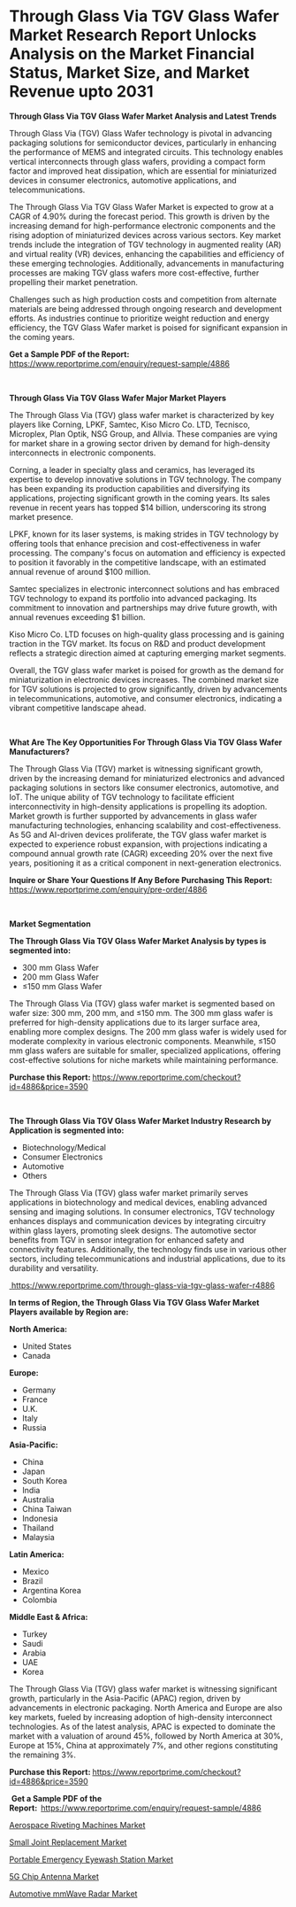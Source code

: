 <p><h1>Through Glass Via TGV Glass Wafer Market Research Report Unlocks Analysis on the Market Financial Status, Market Size, and Market Revenue upto 2031</h1></p><p><strong>Through Glass Via TGV Glass Wafer Market Analysis and Latest Trends</strong></p>
<p><p>Through Glass Via (TGV) Glass Wafer technology is pivotal in advancing packaging solutions for semiconductor devices, particularly in enhancing the performance of MEMS and integrated circuits. This technology enables vertical interconnects through glass wafers, providing a compact form factor and improved heat dissipation, which are essential for miniaturized devices in consumer electronics, automotive applications, and telecommunications.</p><p>The Through Glass Via TGV Glass Wafer Market is expected to grow at a CAGR of 4.90% during the forecast period. This growth is driven by the increasing demand for high-performance electronic components and the rising adoption of miniaturized devices across various sectors. Key market trends include the integration of TGV technology in augmented reality (AR) and virtual reality (VR) devices, enhancing the capabilities and efficiency of these emerging technologies. Additionally, advancements in manufacturing processes are making TGV glass wafers more cost-effective, further propelling their market penetration.</p><p>Challenges such as high production costs and competition from alternate materials are being addressed through ongoing research and development efforts. As industries continue to prioritize weight reduction and energy efficiency, the TGV Glass Wafer market is poised for significant expansion in the coming years.</p></p>
<p><strong>Get a Sample PDF of the Report:&nbsp;</strong> <a href="https://www.reportprime.com/enquiry/request-sample/4886">https://www.reportprime.com/enquiry/request-sample/4886</a></p>
<p>&nbsp;</p>
<p><strong>Through Glass Via TGV Glass Wafer Major Market Players</strong></p>
<p><p>The Through Glass Via (TGV) glass wafer market is characterized by key players like Corning, LPKF, Samtec, Kiso Micro Co. LTD, Tecnisco, Microplex, Plan Optik, NSG Group, and Allvia. These companies are vying for market share in a growing sector driven by demand for high-density interconnects in electronic components.</p><p>Corning, a leader in specialty glass and ceramics, has leveraged its expertise to develop innovative solutions in TGV technology. The company has been expanding its production capabilities and diversifying its applications, projecting significant growth in the coming years. Its sales revenue in recent years has topped $14 billion, underscoring its strong market presence.</p><p>LPKF, known for its laser systems, is making strides in TGV technology by offering tools that enhance precision and cost-effectiveness in wafer processing. The company's focus on automation and efficiency is expected to position it favorably in the competitive landscape, with an estimated annual revenue of around $100 million.</p><p>Samtec specializes in electronic interconnect solutions and has embraced TGV technology to expand its portfolio into advanced packaging. Its commitment to innovation and partnerships may drive future growth, with annual revenues exceeding $1 billion.</p><p>Kiso Micro Co. LTD focuses on high-quality glass processing and is gaining traction in the TGV market. Its focus on R&D and product development reflects a strategic direction aimed at capturing emerging market segments.</p><p>Overall, the TGV glass wafer market is poised for growth as the demand for miniaturization in electronic devices increases. The combined market size for TGV solutions is projected to grow significantly, driven by advancements in telecommunications, automotive, and consumer electronics, indicating a vibrant competitive landscape ahead.</p></p>
<p>&nbsp;</p>
<p><strong>What Are The Key Opportunities For Through Glass Via TGV Glass Wafer Manufacturers?</strong></p>
<p><p>The Through Glass Via (TGV) market is witnessing significant growth, driven by the increasing demand for miniaturized electronics and advanced packaging solutions in sectors like consumer electronics, automotive, and IoT. The unique ability of TGV technology to facilitate efficient interconnectivity in high-density applications is propelling its adoption. Market growth is further supported by advancements in glass wafer manufacturing technologies, enhancing scalability and cost-effectiveness. As 5G and AI-driven devices proliferate, the TGV glass wafer market is expected to experience robust expansion, with projections indicating a compound annual growth rate (CAGR) exceeding 20% over the next five years, positioning it as a critical component in next-generation electronics.</p></p>
<p><strong>Inquire or Share Your Questions If Any Before Purchasing This Report:</strong> <a href="https://www.reportprime.com/enquiry/pre-order/4886">https://www.reportprime.com/enquiry/pre-order/4886</a></p>
<p>&nbsp;</p>
<p><strong>Market Segmentation</strong></p>
<p><strong>The Through Glass Via TGV Glass Wafer Market Analysis by types is segmented into:</strong></p>
<p><ul><li>300 mm Glass Wafer</li><li>200 mm Glass Wafer</li><li>≤150 mm Glass Wafer</li></ul></p>
<p><p>The Through Glass Via (TGV) glass wafer market is segmented based on wafer size: 300 mm, 200 mm, and ≤150 mm. The 300 mm glass wafer is preferred for high-density applications due to its larger surface area, enabling more complex designs. The 200 mm glass wafer is widely used for moderate complexity in various electronic components. Meanwhile, ≤150 mm glass wafers are suitable for smaller, specialized applications, offering cost-effective solutions for niche markets while maintaining performance.</p></p>
<p><strong>Purchase this Report:&nbsp;</strong><a href="https://www.reportprime.com/checkout?id=4886&price=3590">https://www.reportprime.com/checkout?id=4886&price=3590</a></p>
<p>&nbsp;</p>
<p><strong>The Through Glass Via TGV Glass Wafer Market Industry Research by Application is segmented into:</strong></p>
<p><ul><li>Biotechnology/Medical</li><li>Consumer Electronics</li><li>Automotive</li><li>Others</li></ul></p>
<p><p>The Through Glass Via (TGV) glass wafer market primarily serves applications in biotechnology and medical devices, enabling advanced sensing and imaging solutions. In consumer electronics, TGV technology enhances displays and communication devices by integrating circuitry within glass layers, promoting sleek designs. The automotive sector benefits from TGV in sensor integration for enhanced safety and connectivity features. Additionally, the technology finds use in various other sectors, including telecommunications and industrial applications, due to its durability and versatility.</p></p>
<p><a href="https://www.reportprime.com/through-glass-via-tgv-glass-wafer-r4886">&nbsp;https://www.reportprime.com/through-glass-via-tgv-glass-wafer-r4886</a></p>
<p><strong>In terms of Region, the Through Glass Via TGV Glass Wafer Market Players available by Region are:</strong></p>
<p>
    <p> <strong> North America: </strong>
        <ul>
            <li>United States</li>
            <li>Canada</li>
        </ul>
        </p> 
    <p> <strong> Europe: </strong>
        <ul>
            <li>Germany</li>
            <li>France</li>
            <li>U.K.</li>
            <li>Italy</li>
            <li>Russia</li>
        </ul>
        </p> 
    <p> <strong> Asia-Pacific: </strong>
        <ul>
            <li>China</li>
            <li>Japan</li>
            <li>South Korea</li>
            <li>India</li>
            <li>Australia</li>
            <li>China Taiwan</li>
            <li>Indonesia</li>
            <li>Thailand</li>
            <li>Malaysia</li>
        </ul>
        </p> 
    <p> <strong> Latin America: </strong>
        <ul>
            <li>Mexico</li>
            <li>Brazil</li>
            <li>Argentina Korea</li>
            <li>Colombia</li>
        </ul>
        </p> 
    <p> <strong> Middle East & Africa: </strong>
        <ul>
            <li>Turkey</li>
            <li>Saudi</li>
            <li>Arabia</li>
            <li>UAE</li>
            <li>Korea</li>
        </ul>
    </p>
    </p>
<p><p>The Through Glass Via (TGV) glass wafer market is witnessing significant growth, particularly in the Asia-Pacific (APAC) region, driven by advancements in electronic packaging. North America and Europe are also key markets, fueled by increasing adoption of high-density interconnect technologies. As of the latest analysis, APAC is expected to dominate the market with a valuation of around 45%, followed by North America at 30%, Europe at 15%, China at approximately 7%, and other regions constituting the remaining 3%.</p></p>
<p><strong>Purchase this Report: </strong><a href="https://www.reportprime.com/checkout?id=4886&price=3590">https://www.reportprime.com/checkout?id=4886&price=3590</a></p>
<p>&nbsp;<strong>Get a Sample PDF of the Report:&nbsp;&nbsp;</strong><a href="https://www.reportprime.com/enquiry/request-sample/4886">https://www.reportprime.com/enquiry/request-sample/4886</a></p>
<p><strong></strong></p>
<p><p><a href="https://issuu.com/reportprime-2/docs/aerospace-riveting-machines-market-_5c11e6e076beb8">Aerospace Riveting Machines Market</a></p><p><a href="https://www.linkedin.com/pulse/small-joint-replacement-market-size-share-growth-analysis-nd8ge?trackingId=JM4Ybl6KQpCnm9FCnj9gGA%3D%3D">Small Joint Replacement Market</a></p><p><a href="https://www.linkedin.com/pulse/insights-portable-emergency-eyewash-station-market-share-ukpbe?trackingId=MzhUzufITzut1YjKeRD%2F0A%3D%3D">Portable Emergency Eyewash Station Market</a></p><p><a href="https://github.com/napierswinnyfg/Market-Research-Report-List-1/blob/main/5g-chip-antenna-market.md">5G Chip Antenna Market</a></p><p><a href="https://github.com/AshikRahman991/Market-Research-Report-List-1/blob/main/automotive-mmwave-radar-market.md">Automotive mmWave Radar Market</a></p></p>